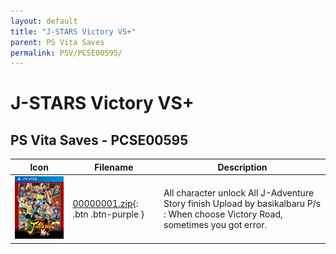 ```yaml
---
layout: default
title: "J-STARS Victory VS+"
parent: PS Vita Saves
permalink: PSV/PCSE00595/
---
```

# J-STARS Victory VS+

## PS Vita Saves - PCSE00595

| Icon | Filename | Description |
|------|----------|-------------|
| ![J-STARS Victory VS+](icon0.png) | [00000001.zip](00000001.zip){: .btn .btn-purple } | All character unlock All J-Adventure Story finish  Upload by basikalbaru P/s : When choose Victory Road, sometimes you got error.   |
